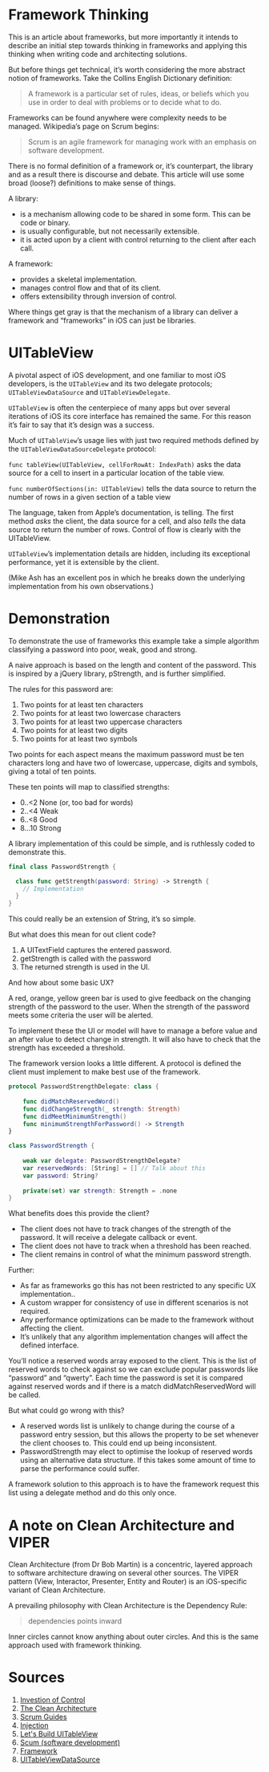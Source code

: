 # Framework Thinking

This is an article about frameworks, but more importantly it intends to describe an initial step towards thinking in frameworks and applying this thinking when writing code and architecting solutions.

But before things get technical, it’s worth considering the more abstract notion of frameworks. Take the Collins English Dictionary definition:

> A framework is a particular set of rules, ideas, or beliefs which you use in order to deal with problems or to decide what to do.

Frameworks can be found anywhere were complexity needs to be managed. Wikipedia’s page on Scrum begins:

> Scrum is an agile framework for managing work with an emphasis on software development.

There is no formal definition of a framework or, it’s counterpart, the library and as a result there is discourse and debate. This article will use some broad (loose?) definitions to make sense of things.

A library:

- is a mechanism allowing code to be shared in some form. This can be code or binary.
- is usually configurable, but not necessarily extensible.
- it is acted upon by a client with control returning to the client after each call.

A framework:

- provides a skeletal implementation.
- manages control flow and that of its client.
- offers extensibility through inversion of control.

Where things get gray is that the mechanism of a library can deliver a framework and “frameworks” in iOS can just be libraries.

# UITableView

A pivotal aspect of iOS development, and one familiar to most iOS developers, is the `UITableView` and its two delegate protocols; `UITableViewDataSource` and `UITableViewDelegate`.

`UITableView` is often the centerpiece of many apps but over several iterations of iOS its core interface has remained the same. For this reason it’s fair to say that it’s design was a success.

Much of `UITableView`’s usage lies with just two required methods defined by the `UITableViewDataSourceDelegate` protocol:

`func tableView(UITableView, cellForRowAt: IndexPath)` asks the data source for a cell to insert in a particular location of the table view.

`func numberOfSections(in: UITableView)` tells the data source to return the number of rows in a given section of a table view

The language, taken from Apple’s documentation, is telling. The first method *asks* the client, the data source for a cell, and also *tells* the data source to return the number of rows. Control of flow is clearly with the UITableView.

`UITableView`’s implementation details are hidden, including its exceptional performance, yet it is extensible by the client.

(Mike Ash has an excellent pos in which he breaks down the underlying implementation from his own observations.)

# Demonstration

To demonstrate the use of frameworks this example take a simple algorithm classifying a password into poor, weak, good and strong.

A naive approach is based on the length and content of the password. This is inspired by a jQuery library, pStrength, and is further simplified.

The rules for this password are:

1. Two points for at least ten characters
2. Two points for at least two lowercase characters
3. Two points for at least two uppercase characters
4. Two points for at least two digits
5. Two points for at least two symbols

Two points for each aspect means the maximum password must be ten characters long and have two of lowercase, uppercase, digits and symbols, giving a total of ten points.

These ten points will map to classified strengths:

- 0..<2 None (or, too bad for words)
- 2..<4 Weak
- 6..<8 Good
- 8...10 Strong

A library implementation of this could be simple, and is ruthlessly coded to demonstrate this.

```swift
final class PasswordStrength {

  class func getStrength(password: String) -> Strength {
    // Implementation
  }
}
```

This could really be an extension of String, it’s so simple.

But what does this mean for out client code?

1. A UITextField captures the entered password.
2. getStrength is called with the password
3. The returned strength is used in the UI.

And how about some basic UX?

A red, orange, yellow green bar is used to give feedback on the changing strength of the password to the user.
When the strength of the password meets some criteria the user will be alerted.

To implement these the UI or model will have to manage a before value and an after value to detect change in strength. It will also have to check that the strength has exceeded a threshold.

The framework version looks a little different. A protocol is defined the client must implement to make best use of the framework.

```swift
protocol PasswordStrengthDelegate: class {
    
    func didMatchReservedWord()
    func didChangeStrength(_ strength: Strength)
    func didMeetMinimumStrength()
    func minimumStrengthForPassword() -> Strength
}

class PasswordStrength {
    
    weak var delegate: PasswordStrengthDelegate?
    var reservedWords: [String] = [] // Talk about this
    var password: String?
    
    private(set) var strength: Strength = .none
}
```

What benefits does this provide the client?

- The client does not have to track changes of the strength of the password. It will receive a delegate callback or event.
- The client does not have to track when a threshold has been reached.
- The client remains in control of what the minimum password strength.

Further:

- As far as frameworks go this has not been restricted to any specific UX implementation..
- A custom wrapper for consistency of use in different scenarios is not required.
- Any performance optimizations can be made to the framework without affecting the client.
- It’s unlikely that any algorithm implementation changes will affect the defined interface.

You’ll notice a reserved words array exposed to the client. This is the list of reserved words to check against so we can exclude popular passwords like “password” and “qwerty”. Each time the password is set it is compared against reserved words and if there is a match didMatchReservedWord will be called.

But what could go wrong with this?

- A reserved words list is unlikely to change during the course of a password entry session, but this allows the property to be set whenever the client chooses to. This could end up being inconsistent.
- PasswordStrength may elect to optimise the lookup of reserved words using an alternative data structure. If this takes some amount of time to parse the performance could suffer.

A framework solution to this approach is to have the framework request this list using a delegate method and do this only once.

# A note on Clean Architecture and VIPER

Clean Architecture (from Dr Bob Martin) is a concentric, layered approach to software architecture drawing on several other sources. The VIPER pattern (View, Interactor, Presenter, Entity and Router) is an iOS-specific variant of Clean Architecture.

A prevailing philosophy with Clean Architecture is the Dependency Rule:

> dependencies points inward

Inner circles cannot know anything about outer circles. And this is the same approach used with framework thinking.

# Sources

1. [Investion of Control](https://en.wikipedia.org/wiki/Inversion_of_control)
2. [The Clean Architecture](https://8thlight.com/blog/uncle-bob/2012/08/13/the-clean-architecture.html)
3. [Scrum Guides](http://www.scrumguides.org)
4. [Injection](https://martinfowler.com/articles/injection.html)
5. [Let's Build UITableView](https://www.mikeash.com/pyblog/friday-qa-2013-02-22-lets-build-uitableview.html)
6. [Scum (software development)](https://en.wikipedia.org/wiki/Scrum_(software_development))
7. [Framework](https://www.collinsdictionary.com/dictionary/english/framework)
8. [UITableViewDataSource](https://developer.apple.com/documentation/uikit/uitableviewdatasource)

